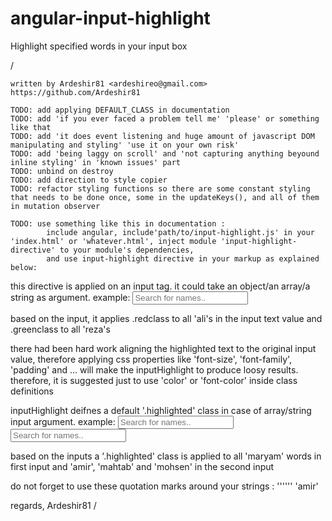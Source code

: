 # angular-input-highlight
Highlight specified words in your input box

/  
  
  	written by Ardeshir81 <ardeshireo@gmail.com> https://github.com/Ardeshir81
  
  	TODO: add applying DEFAULT_CLASS in documentation
  	TODO: add 'if you ever faced a problem tell me' 'please' or something like that
  	TODO: add 'it does event listening and huge amount of javascript DOM manipulating and styling' 'use it on your own risk'
  	TODO: add 'being laggy on scroll' and 'not capturing anything beyound inline styling' in 'known issues' part
  	TODO: unbind on destroy
    TODO: add direction to style copier
  	TODO: refactor styling functions so there are some constant styling that needs to be done once, some in the updateKeys(), and all of them in mutation observer
  
  	TODO: use something like this in documentation :
  			include angular, include'path/to/input-highlight.js' in your 'index.html' or 'whatever.html', inject module 'input-highlight-directive' to your module's dependencies,
  			and use input-highlight directive in your markup as explained below:
  
   this directive is applied on an input tag. it could take an object/an array/a string as argument.
   example:
            <input id="myInputTableSearch" placeholder="Search for names.." type="text"
 input-highlight="{'ali': 'redclass','reza': 'greenclass'}">
  
   based on the input, it applies .redclass to all 'ali's in the input text value and .greenclass to all 'reza's
  
   there had been hard work aligning the highlighted text to the original input value, therefore applying css
   properties like 'font-size', 'font-family', 'padding' and ... will make the inputHighlight to produce loosy
   results. therefore, it is suggested just to use 'color' or 'font-color' inside class definitions
  
   inputHighlight deifnes a default '.highlighted' class in case of array/string input argument.
   example:
            <input id="myInputTableSearch" placeholder="Search for names.." title="Type in a name" type="text"
 input-highlight="'maryam'">
            <input id="myInputTableSearch" placeholder="Search for names.." title="Type in a name" type="text"
 input-highlight="['amir','mahtab','mohsen']">
  
   based on the inputs a '.highlighted' class is applied to all 'maryam' words in first input and 'amir',
   'mahtab' and 'mohsen' in the second input
  
   do not forget to use these quotation marks around your strings : '''''' 'amir'
  
   regards, Ardeshir81
  /
